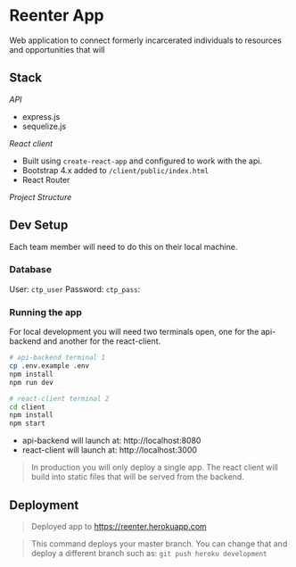 # Reenter App

Web application to connect formerly incarcerated individuals to resources and opportunities that will 
## Stack

*API*

- express.js
- sequelize.js

*React client*

- Built using `create-react-app` and configured to work with the api.
- Bootstrap 4.x added to `/client/public/index.html`
- React Router

*Project Structure*

## Dev Setup

Each team member will need to do this on their local machine.

### Database

User: `ctp_user`
Password: `ctp_pass`:

### Running the app

For local development you will need two terminals open, one for the api-backend and another for the react-client.

```bash
# api-backend terminal 1
cp .env.example .env
npm install
npm run dev
```

```bash
# react-client terminal 2
cd client
npm install
npm start
```

- api-backend will launch at: http://localhost:8080
- react-client will launch at: http://localhost:3000

> In production you will only deploy a single app. The react client will build into static files that will be served from the backend.

## Deployment

> Deployed app to https://reenter.herokuapp.com

> This command deploys your master branch. You can change that and deploy a different branch such as: `git push heroku development`

